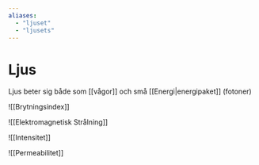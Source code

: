 ```yaml
---
aliases:
  - "ljuset"
  - "ljusets"
---
```


# Ljus

Ljus beter sig både som [[vågor]] och små [[Energi|energipaket]] (fotoner)

![[Brytningsindex]]

![[Elektromagnetisk Strålning]]

![[Intensitet]]

![[Permeabilitet]]